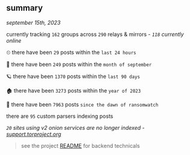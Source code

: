 
## summary
_september 15th, 2023_

currently tracking `162` groups across `290` relays & mirrors - _`118` currently online_

⏲ there have been `29` posts within the `last 24 hours`

🦈 there have been `249` posts within the `month of september`

🪐 there have been `1370` posts within the `last 90 days`

🏚 there have been `3273` posts within the `year of 2023`

🦕 there have been `7963` posts `since the dawn of ransomwatch`

there are `95` custom parsers indexing posts

_`20` sites using v2 onion services are no longer indexed - [support.torproject.org](https://support.torproject.org/onionservices/v2-deprecation/)_

> see the project [README](https://github.com/joshhighet/ransomwatch#ransomwatch--) for backend technicals
